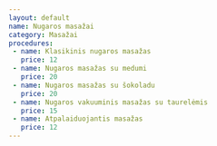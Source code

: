 ```yaml
---
layout: default
name: Nugaros masažai
category: Masažai
procedures:
 - name: Klasikinis nugaros masažas
   price: 12
 - name: Nugaros masažas su medumi
   price: 20
 - name: Nugaros masažas su šokoladu
   price: 20
 - name: Nugaros vakuuminis masažas su taurelėmis
   price: 15
 - name: Atpalaiduojantis masažas 
   price: 12
---
```

